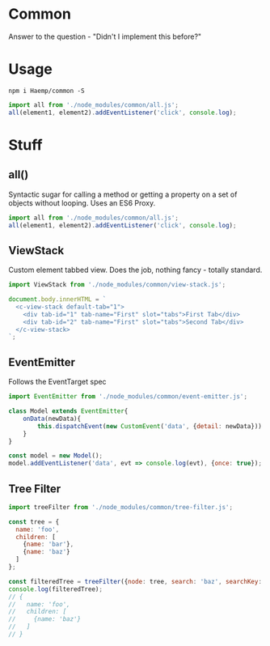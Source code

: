 # Common
Answer to the question - "Didn't I implement this before?"

# Usage
```
npm i Haemp/common -S
```

```javascript
import all from './node_modules/common/all.js';
all(element1, element2).addEventListener('click', console.log); 
```

# Stuff

## all()
Syntactic sugar for calling a method or getting a property on a set of objects without looping. Uses an ES6 Proxy.

```javascript
import all from './node_modules/common/all.js';
all(element1, element2).addEventListener('click', console.log);
```


## ViewStack
Custom element tabbed view. Does the job, nothing fancy - totally standard.

```javascript
import ViewStack from './node_modules/common/view-stack.js';

document.body.innerHTML = `
  <c-view-stack default-tab="1">
    <div tab-id="1" tab-name="First" slot="tabs">First Tab</div>
    <div tab-id="2" tab-name="First" slot="tabs">Second Tab</div>
  </c-view-stack>
`;
```

## EventEmitter
Follows the EventTarget spec

```javascript
import EventEmitter from './node_modules/common/event-emitter.js';

class Model extends EventEmitter{
    onData(newData){
        this.dispatchEvent(new CustomEvent('data', {detail: newData}))
    }
}

const model = new Model();
model.addEventListener('data', evt => console.log(evt), {once: true});
```

## Tree Filter
```javascript
import treeFilter from './node_modules/common/tree-filter.js';

const tree = {
  name: 'foo',
  children: [
    {name: 'bar'},
    {name: 'baz'}
  ]
};

const filteredTree = treeFilter({node: tree, search: 'baz', searchKey: 'name', childrenKey: 'children'});
console.log(filteredTree);
// {
//   name: 'foo',
//   children: [
//     {name: 'baz'}
//   ]
// }
```

